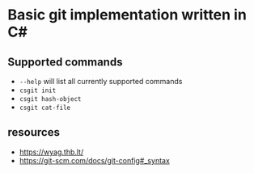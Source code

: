 # Basic git implementation written in C#

## Supported commands
- `--help` will list all currently supported commands  
- `csgit init`
- `csgit hash-object`
- `csgit cat-file`


## resources
- https://wyag.thb.lt/
- https://git-scm.com/docs/git-config#_syntax